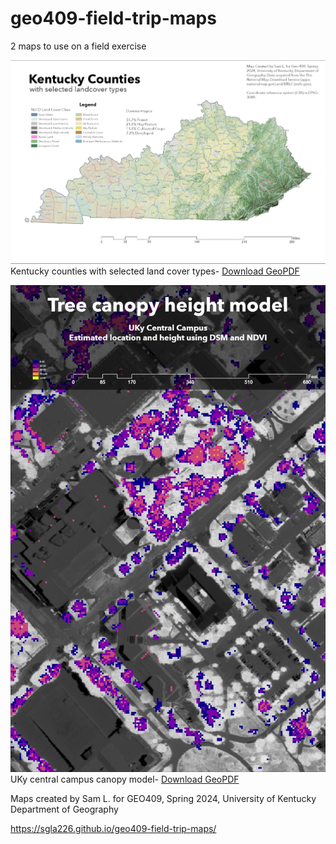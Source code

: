 # geo409-field-trip-maps

2 maps to use on a field exercise

![County Map](Ky-Landuse.jpg) 
Kentucky counties with selected land cover types- [Download GeoPDF](Ky-Landuse.pdf) 

![UKy Campus canopy model](Real-Canopy-Height-Model.jpg)    
UKy central campus canopy model- [Download GeoPDF](Real-Canopy-Height-Model.pdf)   

Maps created by Sam L. for GEO409, Spring 2024, University of Kentucky Department of Geography

https://sgla226.github.io/geo409-field-trip-maps/
